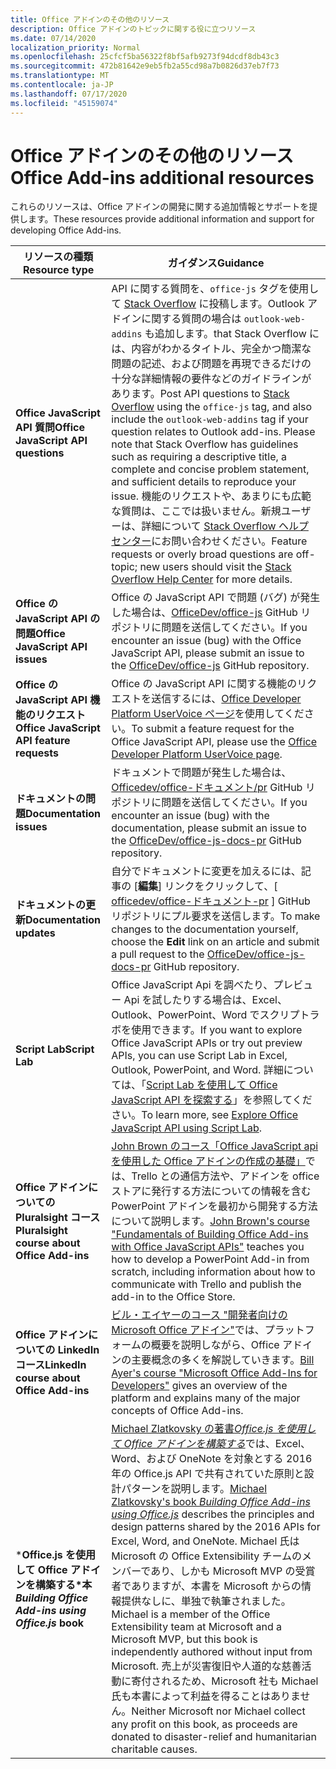 ```yaml
---
title: Office アドインのその他のリソース
description: Office アドインのトピックに関する役に立つリソース
ms.date: 07/14/2020
localization_priority: Normal
ms.openlocfilehash: 25cfcf5ba56322f8bf5afb9273f94dcdf8db43c3
ms.sourcegitcommit: 472b81642e9eb5fb2a55cd98a7b0826d37eb7f73
ms.translationtype: MT
ms.contentlocale: ja-JP
ms.lasthandoff: 07/17/2020
ms.locfileid: "45159074"
---
```

# <a name="office-add-ins-additional-resources"></a><span data-ttu-id="cff30-103">Office アドインのその他のリソース</span><span class="sxs-lookup"><span data-stu-id="cff30-103">Office Add-ins additional resources</span></span>

<span data-ttu-id="cff30-104">これらのリソースは、Office アドインの開発に関する追加情報とサポートを提供します。</span><span class="sxs-lookup"><span data-stu-id="cff30-104">These resources provide additional information and support for developing Office Add-ins.</span></span>

|<span data-ttu-id="cff30-105">**リソースの種類**</span><span class="sxs-lookup"><span data-stu-id="cff30-105">**Resource type**</span></span>|<span data-ttu-id="cff30-106">**ガイダンス**</span><span class="sxs-lookup"><span data-stu-id="cff30-106">**Guidance**</span></span>|
|-----------------|------------|
|<span data-ttu-id="cff30-107">**Office JavaScript API 質問**</span><span class="sxs-lookup"><span data-stu-id="cff30-107">**Office JavaScript API questions**</span></span> | <span data-ttu-id="cff30-108">API に関する質問を、`office-js` タグを使用して [Stack Overflow](https://stackoverflow.com/questions/tagged/office-js) に投稿します。Outlook アドインに関する質問の場合は `outlook-web-addins` も追加します。that Stack Overflow には、内容がわかるタイトル、完全かつ簡潔な問題の記述、および問題を再現できるだけの十分な詳細情報の要件などのガイドラインがあります。</span><span class="sxs-lookup"><span data-stu-id="cff30-108">Post API questions to [Stack Overflow](https://stackoverflow.com/questions/tagged/office-js) using the `office-js` tag, and also include the `outlook-web-addins` tag if your question relates to Outlook add-ins. Please note that Stack Overflow has guidelines such as requiring a descriptive title, a complete and concise problem statement, and sufficient details to reproduce your issue.</span></span> <span data-ttu-id="cff30-109">機能のリクエストや、あまりにも広範な質問は、ここでは扱いません。新規ユーザーは、詳細について [Stack Overflow ヘルプ センター](https://stackoverflow.com/help/how-to-ask)にお問い合わせください。</span><span class="sxs-lookup"><span data-stu-id="cff30-109">Feature requests or overly broad questions are off-topic; new users should visit the [Stack Overflow Help Center](https://stackoverflow.com/help/how-to-ask) for more details.</span></span>|
|<span data-ttu-id="cff30-110">**Office の JavaScript API の問題**</span><span class="sxs-lookup"><span data-stu-id="cff30-110">**Office JavaScript API issues**</span></span>| <span data-ttu-id="cff30-111">Office の JavaScript API で問題 (バグ) が発生した場合は、<a href="https://github.com/officedev/office-js/issues" target="_blank">OfficeDev/office-js</a> GitHub リポジトリに問題を送信してください。</span><span class="sxs-lookup"><span data-stu-id="cff30-111">If you encounter an issue (bug) with the Office JavaScript API, please submit an issue to the <a href="https://github.com/officedev/office-js/issues" target="_blank">OfficeDev/office-js</a> GitHub repository.</span></span>|
|<span data-ttu-id="cff30-112">**Office の JavaScript API 機能のリクエスト**</span><span class="sxs-lookup"><span data-stu-id="cff30-112">**Office JavaScript API feature requests**</span></span>| <span data-ttu-id="cff30-113">Office の JavaScript API に関する機能のリクエストを送信するには、<a href="https://officespdev.uservoice.com/" target="_blank">Office Developer Platform UserVoice ページ</a>を使用してください。</span><span class="sxs-lookup"><span data-stu-id="cff30-113">To submit a feature request for the Office JavaScript API, please use the <a href="https://officespdev.uservoice.com/" target="_blank">Office Developer Platform UserVoice page</a>.</span></span>|
|<span data-ttu-id="cff30-114">**ドキュメントの問題**</span><span class="sxs-lookup"><span data-stu-id="cff30-114">**Documentation issues**</span></span>| <span data-ttu-id="cff30-115">ドキュメントで問題が発生した場合は、 <a href="https://github.com/officedev/office-js-docs-pr/issues" target="_blank">Officedev/office-ドキュメント/pr</a> GitHub リポジトリに問題を送信してください。</span><span class="sxs-lookup"><span data-stu-id="cff30-115">If you encounter an issue (bug) with the documentation, please submit an issue to the <a href="https://github.com/officedev/office-js-docs-pr/issues" target="_blank">OfficeDev/office-js-docs-pr</a> GitHub repository.</span></span>|
|<span data-ttu-id="cff30-116">**ドキュメントの更新**</span><span class="sxs-lookup"><span data-stu-id="cff30-116">**Documentation updates**</span></span>| <span data-ttu-id="cff30-117">自分でドキュメントに変更を加えるには、記事の [**編集**] リンクをクリックして、[ <a href="https://github.com/officedev/office-js-docs-pr" target="_blank">officedev/office-ドキュメント-pr</a> ] GitHub リポジトリにプル要求を送信します。</span><span class="sxs-lookup"><span data-stu-id="cff30-117">To make changes to the documentation yourself, choose the **Edit** link on an article and submit a pull request to the <a href="https://github.com/officedev/office-js-docs-pr" target="_blank">OfficeDev/office-js-docs-pr</a> GitHub repository.</span></span>|
|<span data-ttu-id="cff30-118">**Script Lab**</span><span class="sxs-lookup"><span data-stu-id="cff30-118">**Script Lab**</span></span>| <span data-ttu-id="cff30-119">Office JavaScript Api を調べたり、プレビュー Api を試したりする場合は、Excel、Outlook、PowerPoint、Word でスクリプトラボを使用できます。</span><span class="sxs-lookup"><span data-stu-id="cff30-119">If you want to explore Office JavaScript APIs or try out preview APIs, you can use Script Lab in Excel, Outlook, PowerPoint, and Word.</span></span> <span data-ttu-id="cff30-120">詳細については、「[Script Lab を使用して Office JavaScript API を探索する](../overview/explore-with-script-lab.md)」を参照してください。</span><span class="sxs-lookup"><span data-stu-id="cff30-120">To learn more, see [Explore Office JavaScript API using Script Lab](../overview/explore-with-script-lab.md).</span></span> |
|<span data-ttu-id="cff30-121">**Office アドインについての Pluralsight コース**</span><span class="sxs-lookup"><span data-stu-id="cff30-121">**Pluralsight course about Office Add-ins**</span></span>| <span data-ttu-id="cff30-122"><a href="https://www.pluralsight.com/courses/build-office-addins-js-api" target="_blank">John Brown のコース「Office JavaScript api を使用した Office アドインの作成の基礎」</a>では、Trello との通信方法や、アドインを office ストアに発行する方法についての情報を含む PowerPoint アドインを最初から開発する方法について説明します。</span><span class="sxs-lookup"><span data-stu-id="cff30-122"><a href="https://www.pluralsight.com/courses/build-office-addins-js-api" target="_blank">John Brown's course "Fundamentals of Building Office Add-ins with Office JavaScript APIs"</a> teaches you how to develop a PowerPoint Add-in from scratch, including information about how to communicate with Trello and publish the add-in to the Office Store.</span></span>|
|<span data-ttu-id="cff30-123">**Office アドインについての LinkedIn コース**</span><span class="sxs-lookup"><span data-stu-id="cff30-123">**LinkedIn course about Office Add-ins**</span></span>| <span data-ttu-id="cff30-124"><a href="https://www.linkedin.com/learning/microsoft-office-add-ins-for-developers/microsoft-office-add-ins?u=3322">ビル・エイヤーのコース "開発者向けの Microsoft Office アドイン"</a>では、プラットフォームの概要を説明しながら、Office アドインの主要概念の多くを解説していきます。</span><span class="sxs-lookup"><span data-stu-id="cff30-124"><a href="https://www.linkedin.com/learning/microsoft-office-add-ins-for-developers/microsoft-office-add-ins?u=3322">Bill Ayer's course "Microsoft Office Add-Ins for Developers"</a> gives an overview of the platform and explains many of the major concepts of Office Add-ins.</span></span>|
|<span data-ttu-id="cff30-125">\***Office.js を使用して Office アドインを構築する\*本**</span><span class="sxs-lookup"><span data-stu-id="cff30-125">***Building Office Add-ins using Office.js* book**</span></span>| <span data-ttu-id="cff30-126"><a href="https://leanpub.com/buildingofficeaddins">Michael Zlatkovsky の著書*Office.js を使用して Office アドインを構築する*</a>では、Excel、Word、および OneNote を対象とする 2016 年の Office.js API で共有されていた原則と設計パターンを説明します。</span><span class="sxs-lookup"><span data-stu-id="cff30-126"><a href="https://leanpub.com/buildingofficeaddins">Michael Zlatkovsky's book *Building Office Add-ins using Office.js*</a> describes the principles and design patterns shared by the 2016 APIs for Excel, Word, and OneNote.</span></span> <span data-ttu-id="cff30-127">Michael 氏は Microsoft の Office Extensibility チームのメンバーであり、しかも Microsoft MVP の受賞者でありますが、本書を Microsoft からの情報提供なしに、単独で執筆されました。</span><span class="sxs-lookup"><span data-stu-id="cff30-127">Michael is a member of the Office Extensibility team at Microsoft and a Microsoft MVP, but this book is independently authored without input from Microsoft.</span></span> <span data-ttu-id="cff30-128">売上が災害復旧や人道的な慈善活動に寄付されるため、Microsoft 社も Michael 氏も本書によって利益を得ることはありません。</span><span class="sxs-lookup"><span data-stu-id="cff30-128">Neither Microsoft nor Michael collect any profit on this book, as proceeds are donated to disaster-relief and humanitarian charitable causes.</span></span>|
